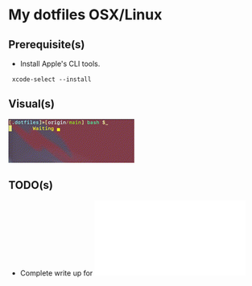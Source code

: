 # My dotfiles OSX/Linux

## Prerequisite(s)
* Install Apple's CLI tools.
```
 xcode-select --install
``` 

## Visual(s)
![waiting](./miscellaneous/waiting.gif)

## TODO(s)

* Complete write up for ![setup.sh](./setup.sh)
